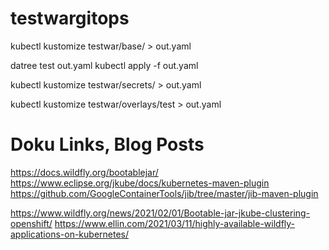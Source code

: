 # testwargitops

kubectl kustomize testwar/base/ > out.yaml

datree test out.yaml
kubectl apply -f out.yaml 

kubectl kustomize testwar/secrets/ > out.yaml

kubectl kustomize testwar/overlays/test > out.yaml



# Doku Links, Blog Posts
https://docs.wildfly.org/bootablejar/
https://www.eclipse.org/jkube/docs/kubernetes-maven-plugin
https://github.com/GoogleContainerTools/jib/tree/master/jib-maven-plugin

https://www.wildfly.org/news/2021/02/01/Bootable-jar-jkube-clustering-openshift/
https://www.ellin.com/2021/03/11/highly-available-wildfly-applications-on-kubernetes/
